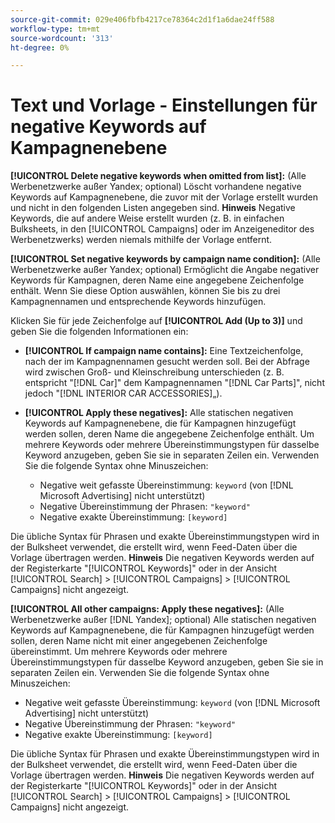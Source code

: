 ```yaml
---
source-git-commit: 029e406fbfb4217ce78364c2d1f1a6dae24ff588
workflow-type: tm+mt
source-wordcount: '313'
ht-degree: 0%

---
```

# Text und Vorlage - Einstellungen für negative Keywords auf Kampagnenebene

**[!UICONTROL Delete negative keywords when omitted from list]:** (Alle Werbenetzwerke außer Yandex; optional) Löscht vorhandene negative Keywords auf Kampagnenebene, die zuvor mit der Vorlage erstellt wurden und nicht in den folgenden Listen angegeben sind. **Hinweis** Negative Keywords, die auf andere Weise erstellt wurden (z. B. in einfachen Bulksheets, in den [!UICONTROL Campaigns] oder im Anzeigeneditor des Werbenetzwerks) werden niemals mithilfe der Vorlage entfernt.

**[!UICONTROL Set negative keywords by campaign name condition]:** (Alle Werbenetzwerke außer Yandex; optional) Ermöglicht die Angabe negativer Keywords für Kampagnen, deren Name eine angegebene Zeichenfolge enthält. Wenn Sie diese Option auswählen, können Sie bis zu drei Kampagnennamen und entsprechende Keywords hinzufügen.

Klicken Sie für jede Zeichenfolge auf **[!UICONTROL Add (Up to 3)]** und geben Sie die folgenden Informationen ein:

* **[!UICONTROL If campaign name contains]:** Eine Textzeichenfolge, nach der im Kampagnennamen gesucht werden soll. Bei der Abfrage wird zwischen Groß- und Kleinschreibung unterschieden (z. B. entspricht &quot;[!DNL Car]&quot; dem Kampagnennamen &quot;[!DNL Car Parts]&quot;, nicht jedoch &quot;[!DNL INTERIOR CAR ACCESSORIES]„).

* **[!UICONTROL Apply these negatives]:** Alle statischen negativen Keywords auf Kampagnenebene, die für Kampagnen hinzugefügt werden sollen, deren Name die angegebene Zeichenfolge enthält. Um mehrere Keywords oder mehrere Übereinstimmungstypen für dasselbe Keyword anzugeben, geben Sie sie in separaten Zeilen ein. Verwenden Sie die folgende Syntax ohne Minuszeichen:

   * Negative weit gefasste Übereinstimmung: `keyword` (von [!DNL Microsoft Advertising] nicht unterstützt)
   * Negative Übereinstimmung der Phrasen: `"keyword"`
   * Negative exakte Übereinstimmung: `[keyword]`

Die übliche Syntax für Phrasen und exakte Übereinstimmungstypen wird in der Bulksheet verwendet, die erstellt wird, wenn Feed-Daten über die Vorlage übertragen werden. **Hinweis** Die negativen Keywords werden auf der Registerkarte &quot;[!UICONTROL Keywords]&quot; oder in der Ansicht [!UICONTROL Search] > [!UICONTROL Campaigns] > [!UICONTROL Campaigns] nicht angezeigt.

**[!UICONTROL All other campaigns: Apply these negatives]:** (Alle Werbenetzwerke außer [!DNL Yandex]; optional) Alle statischen negativen Keywords auf Kampagnenebene, die für Kampagnen hinzugefügt werden sollen, deren Name nicht mit einer angegebenen Zeichenfolge übereinstimmt. Um mehrere Keywords oder mehrere Übereinstimmungstypen für dasselbe Keyword anzugeben, geben Sie sie in separaten Zeilen ein. Verwenden Sie die folgende Syntax ohne Minuszeichen:

* Negative weit gefasste Übereinstimmung: `keyword` (von [!DNL Microsoft Advertising] nicht unterstützt)
* Negative Übereinstimmung der Phrasen: `"keyword"`
* Negative exakte Übereinstimmung: `[keyword]`

Die übliche Syntax für Phrasen und exakte Übereinstimmungstypen wird in der Bulksheet verwendet, die erstellt wird, wenn Feed-Daten über die Vorlage übertragen werden. **Hinweis** Die negativen Keywords werden auf der Registerkarte &quot;[!UICONTROL Keywords]&quot; oder in der Ansicht [!UICONTROL Search] > [!UICONTROL Campaigns] > [!UICONTROL Campaigns] nicht angezeigt.
